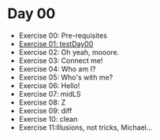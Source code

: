# Day 00

- Exercise 00: Pre-requisites
- [Exercise 01: testDay00]("https://github.com/therootsixtyfour/42/tree/main/day00/ex01" "testDay00")
- Exercise 02: Oh yeah, mooore.
- Exercise 03: Connect me!
- Exercise 04: Who am I?
- Exercise 05: Who's with me?
- Exercise 06: Hello!
- Exercise 07: midLS
- Exercise 08: Z
- Exercise 09: diff
- Exercise 10: clean
- Exercise 11:Illusions, not tricks, Michael...